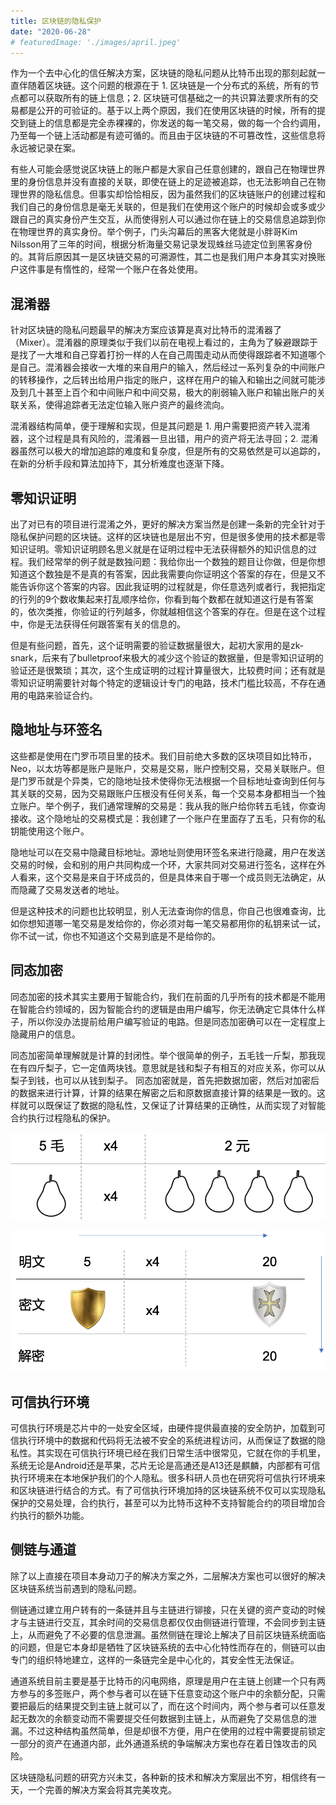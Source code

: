 ```yaml
---
title: 区块链的隐私保护
date: "2020-06-28"
# featuredImage: './images/april.jpeg'
---
```


作为一个去中心化的信任解决方案，区块链的隐私问题从比特币出现的那刻起就一直伴随着区块链。这个问题的根源在于 1. 区块链是一个分布式的系统，所有的节点都可以获取所有的链上信息；2. 区块链可信基础之一的共识算法要求所有的交易都是公开的可验证的。基于以上两个原因，我们在使用区块链的时候，所有的提交到链上的信息都是完全赤裸裸的，你发送的每一笔交易，做的每一个合约调用，乃至每一个链上活动都是有迹可循的。而且由于区块链的不可篡改性，这些信息将永远被记录在案。

有些人可能会感觉说区块链上的账户都是大家自己任意创建的，跟自己在物理世界里的身份信息并没有直接的关联，即使在链上的足迹被追踪，也无法影响自己在物理世界的隐私信息。但事实却恰恰相反，因为虽然我们的区块链账户的创建过程和我们自己的身份信息是毫无关联的，但是我们在使用这个账户的时候却会或多或少跟自己的真实身份产生交互，从而使得别人可以通过你在链上的交易信息追踪到你在物理世界的真实身份。举个例子，门头沟幕后的黑客大佬就是小胖哥Kim Nilsson用了三年的时间，根据分析海量交易记录发现蛛丝马迹定位到黑客身份的。其背后原因其一是区块链交易的可溯源性，其二也是我们用户本身其实对换账户这件事是有惰性的，经常一个账户在各处使用。

## 混淆器

针对区块链的隐私问题最早的解决方案应该算是真对比特币的混淆器了（Mixer）。混淆器的原理类似于我们以前在电视上看过的，主角为了躲避跟踪于是找了一大堆和自己穿着打扮一样的人在自己周围走动从而使得跟踪者不知道哪个是自己。混淆器会接收一大堆的来自用户的输入，然后经过一系列复杂的中间账户的转移操作，之后转出给用户指定的账户，这样在用户的输入和输出之间就可能涉及到几十甚至上百个和中间账户和中间交易，极大的削弱输入账户和输出账户的关联关系，使得追踪者无法定位输入账户资产的最终流向。

混淆器结构简单，便于理解和实现，但是其问题是 1. 用户需要把资产转入混淆器，这个过程是具有风险的，混淆器一旦出错，用户的资产将无法寻回；2. 混淆器虽然可以极大的增加追踪的难度和复杂度，但是所有的交易依然是可以追踪的，在新的分析手段和算法加持下，其分析难度也逐渐下降。

## 零知识证明

出了对已有的项目进行混淆之外，更好的解决方案当然是创建一条新的完全针对于隐私保护问题的区块链。这样的区块链也是层出不穷，但是很多使用的技术都是零知识证明。零知识证明顾名思义就是在证明过程中无法获得额外的知识信息的过程。我们经常举的例子就是数独问题：我给你出一个数独的题目让你做，但是你想知道这个数独是不是真的有答案，因此我需要向你证明这个答案的存在，但是又不能告诉你这个答案的内容。因此我证明的过程就是，你任意选列或者行，我把指定的行列的9个数收集起来打乱顺序给你，你看到每个数都在就知道这行是有答案的，依次类推，你验证的行列越多，你就越相信这个答案的存在。但是在这个过程中，你是无法获得任何跟答案有关的信息的。

但是有些问题，首先，这个证明需要的验证数据量很大，起初大家用的是zk-snark，后来有了bulletproof来极大的减少这个验证的数据量，但是零知识证明的验证还是很繁琐；其次，这个生成证明的过程计算量很大，比较费时间；还有就是零知识证明需要针对每个特定的逻辑设计专门的电路，技术门槛比较高，不存在通用的电路来验证合约。

## 隐地址与环签名

这些都是使用在门罗币项目里的技术。我们目前绝大多数的区块项目如比特币，Neo，以太坊等都是账户是账户，交易是交易，账户控制交易，交易关联账户。但是门罗币就是个异类，它的隐地址技术使得你无法根据一个目标地址查询到任何与其关联的交易，因为交易跟账户压根没有任何关系，每一个交易本身都相当一个独立账户。举个例子，我们通常理解的交易是：我从我的账户给你转五毛钱，你查询接收。这个隐地址的交易模式是：我创建了一个账户在里面存了五毛，只有你的私钥能使用这个账户。

隐地址可以在交易中隐藏目标地址。源地址则使用环签名来进行隐藏，用户在发送交易的时候，会和别的用户共同构成一个环，大家共同对交易进行签名，这样在外人看来，这个交易是来自于环成员的，但是具体来自于哪一个成员则无法确定，从而隐藏了交易发送者的地址。

但是这种技术的问题也比较明显，别人无法查询你的信息，你自己也很难查询，比如你想知道哪一笔交易是发给你的，你必须对每一笔交易都用你的私钥来试一试，你不试一试，你也不知道这个交易到底是不是给你的。

## 同态加密

同态加密的技术其实主要用于智能合约，我们在前面的几乎所有的技术都是不能用在智能合约领域的，因为智能合约的逻辑是由用户编写，你无法确定它具体什么样子，所以你没办法提前给用户编写验证的电路。但是同态加密确可以在一定程度上隐藏用户的信息。

同态加密简单理解就是计算的封闭性。举个很简单的例子，五毛钱一斤梨，那我现在有四斤梨子，它一定值两块钱。意思就是钱和梨子有相互的对应关系，你可以从梨子到钱，也可以从钱到梨子。 同态加密就是，首先把数据加密，然后对加密后的数据来进行计算，计算的结果在解密之后和原数据直接计算的结果是一致的。这样就可以既保证了数据的隐私性，又保证了计算结果的正确性，从而实现了对智能合约执行过程隐私的保护。

![28/Picture1.png](28/Picture1.png)

![28/Picture1%201.png](28/Picture1%201.png)

## 可信执行环境

可信执行环境是芯片中的一处安全区域，由硬件提供最直接的安全防护，加载到可信执行环境中的数据和代码将无法被不安全的系统进程访问，从而保证了数据的隐私性。其实现在可信执行环境已经在我们日常生活中很常见，它就在你的手机里，系统无论是Android还是苹果，芯片无论是高通还是A13还是麒麟，内部都有可信执行环境来在本地保护我们的个人隐私。很多科研人员也在研究将可信执行环境来和区块链进行结合的方式。有了可信执行环境加持的区块链系统不仅可以实现隐私保护的交易处理，合约执行，甚至可以为比特币这种不支持智能合约的项目增加合约执行的额外功能。

## 侧链与通道

除了以上直接在项目本身动刀子的解决方案之外，二层解决方案也可以很好的解决区块链系统当前遇到的隐私问题。

侧链通过建立用户转有的一条链并且与主链进行铆接，只在关键的资产变动的时候才与主链进行交互，其余时间的交易信息都仅仅由侧链进行管理，不会同步到主链上，从而避免了不必要的信息泄漏。虽然侧链在理论上解决了目前区块链系统面临的问题，但是它本身却是牺牲了区块链系统的去中心化特性而存在的，侧链可以由专门的组织特地建立，这样的一条链完全是中心化的，其安全性无法保证。

通道系统目前主要是基于比特币的闪电网络，原理是用户在主链上创建一个只有两方参与的多签账户，两个参与者可以在链下任意变动这个账户中的余额分配，只需要把最后的结果提交到主链上就可以了，而在这个时间内，两个参与者可以任意发起无数次的余额变动而不需要提交任何数据到主链上，从而避免了交易信息的泄漏。不过这种结构虽然简单，但是却很不方便，用户在使用的过程中需要提前锁定一部分的资产在通道内部，此外通道系统的争端解决方案也存在着日蚀攻击的风险。

区块链隐私问题的研究方兴未艾，各种新的技术和解决方案层出不穷，相信终有一天，一个完善的解决方案会将其完美攻克。